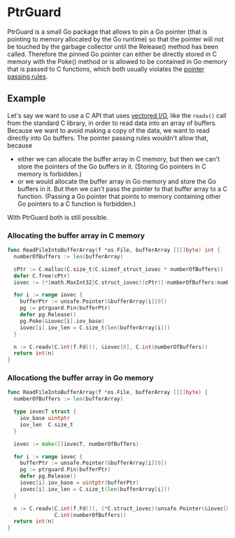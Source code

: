 # PtrGuard
PtrGuard is a small Go package that allows to pin a Go pointer (that is pointing
to memory allocated by the Go runtime) so that the pointer will not be touched
by the garbage collector until the Release() method has been called. Therefore
the pinned Go pointer can either be directly stored in C memory with the Poke()
method or is allowed to be contained in Go memory that is passed to C functions,
which both usually violates the [pointer passing
rules](https://golang.org/cmd/cgo/#hdr-Passing_pointers). 

## Example
Let's say we want to use a C API that uses [vectored
I/O](https://en.wikipedia.org/wiki/Vectored_I/O), like the `readv()` call from
the standard C library, in order to read data into an array of buffers. Because
we want to avoid making a copy of the data, we want to read directly into Go
buffers. The pointer passing rules wouldn't allow that, because
* either we can allocate the buffer array in C memory, but then we can't store
  the pointers of the Go buffers in it. (Storing Go pointers in C memory is
  forbidden.)
* or we would allocate the buffer array in Go memory and store the Go buffers in
  it. But then we can't pass the pointer to that buffer array to a C function.
  (Passing a Go pointer that points to memory containing other Go pointers to a
  C function is forbidden.)

With PtrGuard both is still possible.

### Allocating the buffer array in C memory

```go
func ReadFileIntoBufferArray(f *os.File, bufferArray [][]byte) int {
  numberOfBuffers := len(bufferArray)

  cPtr := C.malloc(C.size_t(C.sizeof_struct_iovec * numberOfBuffers))
  defer C.free(cPtr)
  iovec := (*[math.MaxInt32]C.struct_iovec)(cPtr)[:numberOfBuffers:numberOfBuffers]

  for i := range iovec {
    bufferPtr := unsafe.Pointer(&bufferArray[i][0])
    pg := ptrguard.Pin(bufferPtr)
    defer pg.Release()
    pg.Poke(&iovec[i].iov_base)
    iovec[i].iov_len = C.size_t(len(bufferArray[i]))
  }

  n := C.readv(C.int(f.Fd()), &iovec[0], C.int(numberOfBuffers))
  return int(n)
}
```

### Allocationg the buffer array in Go memory

```go
func ReadFileIntoBufferArray(f *os.File, bufferArray [][]byte) {
  numberOfBuffers := len(bufferArray)

  type iovecT struct {
    iov_base uintptr
    iov_len  C.size_t
  }

  iovec := make([]iovecT, numberOfBuffers)

  for i := range iovec {
    bufferPtr := unsafe.Pointer(&bufferArray[i][0])
    pg := ptrguard.Pin(bufferPtr)
    defer pg.Release()
    iovec[i].iov_base = uintptr(bufferPtr)
    iovec[i].iov_len = C.size_t(len(bufferArray[i]))
  }

  n := C.readv(C.int(f.Fd()), (*C.struct_iovec)(unsafe.Pointer(&iovec[0])),
               C.int(numberOfBuffers))
  return int(n)
}
```
